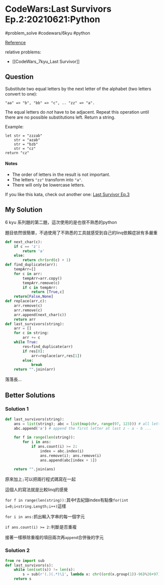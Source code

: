 # CodeWars:Last Survivors Ep.2:20210621:Python

#problem_solve #codewars/6kyu #python

[Reference](https://www.codewars.com/kata/60a1aac7d5a5fc0046c89651/python)

relative problems:
- [[CodeWars_7kyu_Last Survivor]]

## Question

Substitute two equal letters by the next letter of the alphabet (two letters convert to one):

```
"aa" => "b", "bb" => "c", .. "zz" => "a".
```

The equal letters do *not* have to be adjacent.
Repeat this operation until there are no possible substitutions left.
Return a string.

Example:

```
let str = "zzzab"
    str = "azab"
    str = "bzb"
    str = "cz"
return "cz"
```

#### Notes

- The order of letters in the result is not important.
- The letters `"zz"` transform into `"a"`.
- There will only be lowercase letters.

If you like this kata, check out another one: [Last Survivor Ep.3](https://www.codewars.com/kata/60a2d7f50eee95000d34f414)

## My Solution

6 kyu 系列題的第二題，這次使用的是也很不熟悉的python

題目依然很簡單，不過使用了不熟悉的工具就感受到自己的linq依賴症狀有多嚴重

```python
def next_char(c):
    if c == 'z':
        return 'a'
    else:
        return chr(ord(c) + 1)
def find_duplicate(arr):
    tempArr=[]
    for c in arr:
        tempArr=arr.copy()
        tempArr.remove(c)
        if c in tempArr:
            return [True,c]
    return[False,None]
def replace(arr,c):
    arr.remove(c)
    arr.remove(c)
    arr.append(next_char(c))
    return arr
def last_survivors(string):
    arr = []
    for c in string:
        arr += c
    while True:
        res=find_duplicate(arr)
        if res[0]:
            arr=replace(arr,res[1])
        else:
            break
    return "".join(arr)
```

落落長...

## Better Solutions

### Solution 1

```python
def last_survivors(string):
    ans = list(string); abc = list(map(chr, range(97, 123))) # all letters
    abc.append('a') # append the first letter at last z - a - b ...
    
    for f in range(len(string)):
        for i in ans:
            if ans.count(i) >= 2:
                index = abc.index(i)
                ans.remove(i); ans.remove(i)
                ans.append(abc[index + 1])
            
    return "".join(ans)   
```

原來加上`;`可以把兩行程式碼寫在一起

這個人的寫法就是比較linq的感覺

`for f in range(len(string)):`其中f去紀錄index有點像`for(int i=0;i<string.Length;i++)`這樣

`for i in ans:`抓出輸入字串的每一個字元

`if ans.count(i) >= 2:`判斷是否重複

接著一樣移除重複的項目兩次再`append`合併後的字元

### Solution 2

```python
from re import sub
def last_survivors(s):
    while len(set(s)) != len(s):
        s = sub(r'(.)(.*)\1', lambda x: chr((ord(x.group(1))-96)%26+97) + x.group(2),s)
    return s
```
